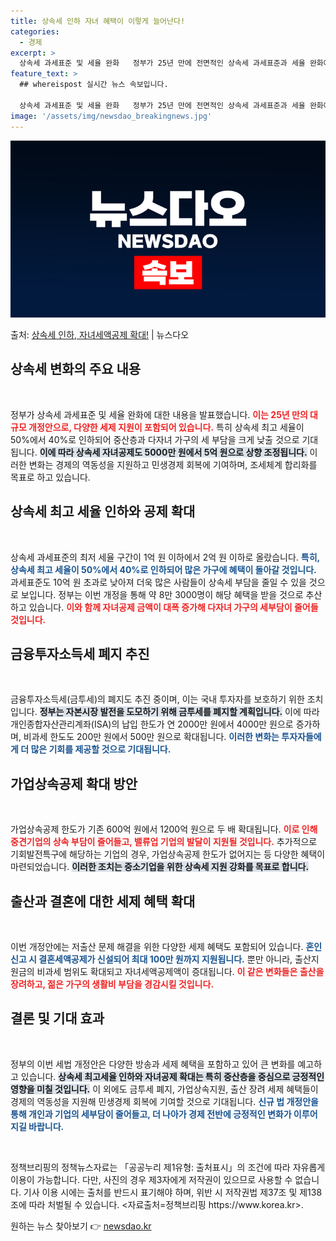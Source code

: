 ```yaml
---
title: 상속세 인하 자녀 혜택이 이렇게 늘어난다!
categories:
  - 경제
excerpt: >
  상속세 과세표준 및 세율 완화   정부가 25년 만에 전면적인 상속세 과세표준과 세율 완화에 나섰습니다. 지…
feature_text: >
  ## whereispost 실시간 뉴스 속보입니다.

  상속세 과세표준 및 세율 완화   정부가 25년 만에 전면적인 상속세 과세표준과 세율 완화에 나섰습니다. 지…
image: '/assets/img/newsdao_breakingnews.jpg'
---
```


![뉴스다오 속보](/assets/img/newsdao_breakingnews.jpg)

<p>출처: <a href="https://newsdao.kr/5046" rel="dofollow">상속세 인하, 자녀세액공제 확대!</a> | 뉴스다오</p>

<h2 data-ke-size="size26">상속세 변화의 주요 내용</h2>
<p data-ke-size="size16">&nbsp;</p>
정부가 상속세 과세표준 및 세율 완화에 대한 내용을 발표했습니다. <b><span style="color: #ee2323;">이는 25년 만의 대규모 개정안으로, 다양한 세제 지원이 포함되어 있습니다.</span></b> 특히 상속세 최고 세율이 50%에서 40%로 인하되어 중산층과 다자녀 가구의 세 부담을 크게 낮출 것으로 기대됩니다. <b><span style="background-color: #21538527;">이에 따라 상속세 자녀공제도 5000만 원에서 5억 원으로 상향 조정됩니다.</span></b> 이러한 변화는 경제의 역동성을 지원하고 민생경제 회복에 기여하며, 조세체계 합리화를 목표로 하고 있습니다.

<h2 data-ke-size="size26">상속세 최고 세율 인하와 공제 확대</h2>
<p data-ke-size="size16">&nbsp;</p>
상속세 과세표준의 최저 세율 구간이 1억 원 이하에서 2억 원 이하로 올랐습니다. <b><span style="color: #1a5490;">특히, 상속세 최고 세율이 50%에서 40%로 인하되어 많은 가구에 혜택이 돌아갈 것입니다.</span></b> 과세표준도 10억 원 초과로 낮아져 더욱 많은 사람들이 상속세 부담을 줄일 수 있을 것으로 보입니다. 정부는 이번 개정을 통해 약 8만 3000명이 해당 혜택을 받을 것으로 추산하고 있습니다. <b><span style="color: #ee2323;">이와 함께 자녀공제 금액이 대폭 증가해 다자녀 가구의 세부담이 줄어들 것입니다.</span></b>

<h2 data-ke-size="size26">금융투자소득세 폐지 추진</h2>
<p data-ke-size="size16">&nbsp;</p>
금융투자소득세(금투세)의 폐지도 추진 중이며, 이는 국내 투자자를 보호하기 위한 조치입니다. <b><span style="background-color: #21538527;">정부는 자본시장 발전을 도모하기 위해 금투세를 폐지할 계획입니다.</span></b> 이에 따라 개인종합자산관리계좌(ISA)의 납입 한도가 연 2000만 원에서 4000만 원으로 증가하며, 비과세 한도도 200만 원에서 500만 원으로 확대됩니다. <b><span style="color: #1a5490;">이러한 변화는 투자자들에게 더 많은 기회를 제공할 것으로 기대됩니다.</span></b>

<h2 data-ke-size="size26">가업상속공제 확대 방안</h2>
<p data-ke-size="size16">&nbsp;</p>
가업상속공제 한도가 기존 600억 원에서 1200억 원으로 두 배 확대됩니다. <b><span style="color: #ee2323;">이로 인해 중견기업의 상속 부담이 줄어들고, 밸류업 기업의 발달이 지원될 것입니다.</span></b> 추가적으로 기회발전특구에 해당하는 기업의 경우, 가업상속공제 한도가 없어지는 등 다양한 혜택이 마련되었습니다. <b><span style="background-color: #21538527;">이러한 조치는 중소기업을 위한 상속세 지원 강화를 목표로 합니다.</span></b> 

<h2 data-ke-size="size26">출산과 결혼에 대한 세제 혜택 확대</h2>
<p data-ke-size="size16">&nbsp;</p>
이번 개정안에는 저출산 문제 해결을 위한 다양한 세제 혜택도 포함되어 있습니다. <b><span style="color: #1a5490;">혼인신고 시 결혼세액공제가 신설되어 최대 100만 원까지 지원됩니다.</span></b> 뿐만 아니라, 출산지원금의 비과세 범위도 확대되고 자녀세액공제액이 증대됩니다. <b><span style="color: #ee2323;">이 같은 변화들은 출산을 장려하고, 젊은 가구의 생활비 부담을 경감시킬 것입니다.</span></b>

<h2 data-ke-size="size26">결론 및 기대 효과</h2>
<p data-ke-size="size16">&nbsp;</p>
정부의 이번 세법 개정안은 다양한 방송과 세제 혜택을 포함하고 있어 큰 변화를 예고하고 있습니다. <b><span style="background-color: #21538527;">상속세 최고세율 인하와 자녀공제 확대는 특히 중산층을 중심으로 긍정적인 영향을 미칠 것입니다.</span></b> 이 외에도 금투세 폐지, 가업상속지원, 출산 장려 세제 혜택들이 경제의 역동성을 지원해 민생경제 회복에 기여할 것으로 기대됩니다. <b><span style="color: #1a5490;">신규 법 개정안을 통해 개인과 기업의 세부담이 줄어들고, 더 나아가 경제 전반에 긍정적인 변화가 이루어지길 바랍니다.</span></b> 

<p data-ke-size="size16">&nbsp;</p>
정책브리핑의 정책뉴스자료는 「공공누리 제1유형: 출처표시」의 조건에 따라 자유롭게 이용이 가능합니다. 다만, 사진의 경우 제3자에게 저작권이 있으므로 사용할 수 없습니다. 기사 이용 시에는 출처를 반드시 표기해야 하며, 위반 시 저작권법 제37조 및 제138조에 따라 처벌될 수 있습니다. <자료출처=정책브리핑 https://www.korea.kr>. 

원하는 뉴스 찾아보기 👉 <a href="https://newsdao.kr" rel="dofollow">newsdao.kr</a>


